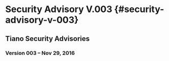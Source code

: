 # Security Advisory V.003 {#security-advisory-v-003}


## Tiano Security Advisories




### Version 003 – Nov 29, 2016

